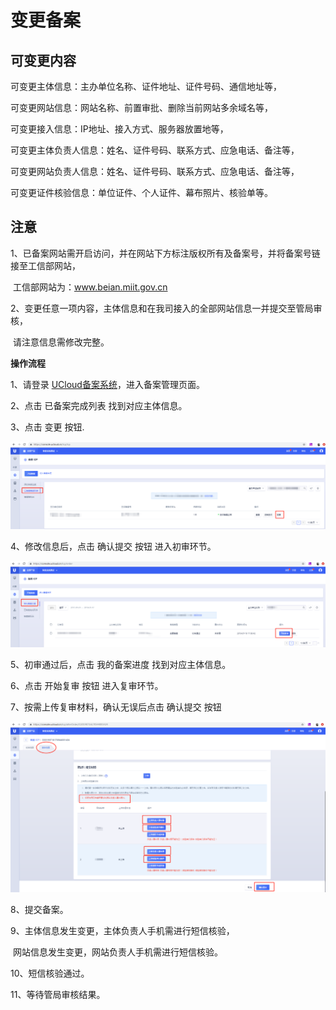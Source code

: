 

# 变更备案

## 可变更内容

可变更主体信息：主办单位名称、证件地址、证件号码、通信地址等，

可变更网站信息：网站名称、前置审批、删除当前网站多余域名等，

可变更接入信息：IP地址、接入方式、服务器放置地等，

可变更主体负责人信息：姓名、证件号码、联系方式、应急电话、备注等，

可变更网站负责人信息：姓名、证件号码、联系方式、应急电话、备注等，

可变更证件核验信息：单位证件、个人证件、幕布照片、核验单等。

## 注意

1、已备案网站需开启访问，并在网站下方标注版权所有及备案号，并将备案号链接至工信部网站，

​      工信部网站为：www.beian.miit.gov.cn

2、变更任意一项内容，主体信息和在我司接入的全部网站信息一并提交至管局审核，

​      请注意信息需修改完整。

**操作流程**

1、请登录
[UCloud备案系统](https://console.ucloud.cn/icp)，进入备案管理页面。

2、点击 已备案完成列表 找到对应主体信息。

3、点击 变更 按钮.

![](/images/guidance/变更备案1.png)

4、修改信息后，点击 确认提交 按钮 进入初审环节。

![](/images/guidance/变更备案2.png)

5、初审通过后，点击 我的备案进度 找到对应主体信息。

6、点击 开始复审 按钮 进入复审环节。

7、按需上传复审材料，确认无误后点击 确认提交 按钮

![](/images/guidance/变更备案3.png)

8、提交备案。

9、主体信息发生变更，主体负责人手机需进行短信核验，

​      网站信息发生变更，网站负责人手机需进行短信核验。

10、短信核验通过。

11、等待管局审核结果。